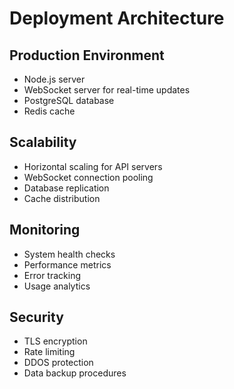 # Deployment Architecture

## Production Environment

- Node.js server
- WebSocket server for real-time updates
- PostgreSQL database
- Redis cache

## Scalability

- Horizontal scaling for API servers
- WebSocket connection pooling
- Database replication
- Cache distribution

## Monitoring

- System health checks
- Performance metrics
- Error tracking
- Usage analytics

## Security

- TLS encryption
- Rate limiting
- DDOS protection
- Data backup procedures
